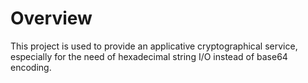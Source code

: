 # Overview
This project is used to provide an applicative cryptographical service, especially for the need of hexadecimal string I/O instead of base64 encoding.
